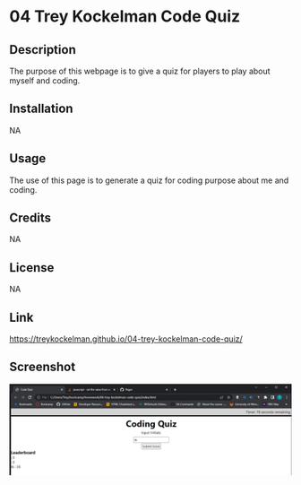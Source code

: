 # 04 Trey Kockelman Code Quiz

## Description

The purpose of this webpage is to give a quiz for players to play about myself and coding.

## Installation

NA

## Usage

The use of this page is to generate a quiz for coding purpose about me and coding.

## Credits

NA

## License

NA

## Link

https://treykockelman.github.io/04-trey-kockelman-code-quiz/

## Screenshot

![Alt text](./assets/Screenshot.PNG)